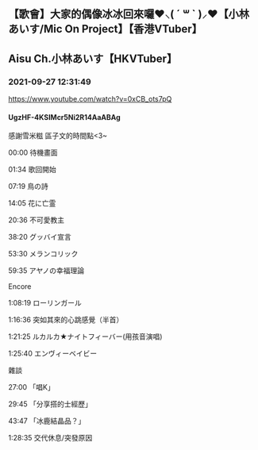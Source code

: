 ## 【歌會】大家的偶像冰冰回來囉❤⸜( ´ ꒳ ` )⸝❤【小林あいす/Mic On Project】【香港VTuber】
## Aisu Ch.小林あいす【HKVTuber】
### 2021-09-27 12:31:49
https://www.youtube.com/watch?v=0xCB_ots7pQ
#### UgzHF-4KSIMcr5Ni2R14AaABAg
感謝雪米糍 區子文的時間點<3~



00:00 待機畫面

01:34 歌回開始



07:19 鳥の詩

14:05 花に亡霊

20:36 不可愛教主

38:20 グッバイ宣言

53:30 メランコリック

59:35 アヤノの幸福理論



Encore

1:08:19 ローリンガール

1:16:36 突如其來的心跳感覺（半首）

1:21:25 ルカルカ★ナイトフィーバー(用孩音演唱)

1:25:40 エンヴィーベイビー



雜談



27:00 「唱K」

29:45 「分享搭的士經歷」

43:47 「冰鹿結晶品？」

1:28:35 交代休息/突發原因

